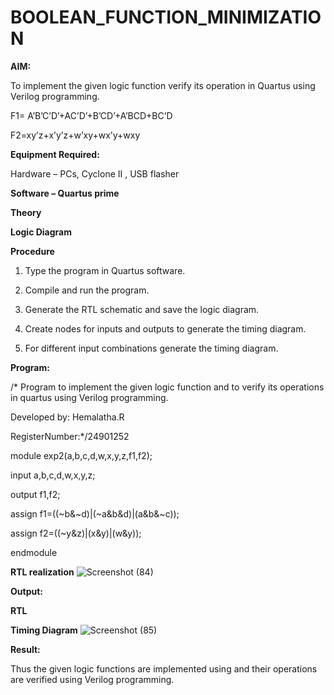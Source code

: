 # BOOLEAN_FUNCTION_MINIMIZATION

**AIM:**

To implement the given logic function verify its operation in Quartus using Verilog programming.

F1= A’B’C’D’+AC’D’+B’CD’+A’BCD+BC’D 

F2=xy’z+x’y’z+w’xy+wx’y+wxy

**Equipment Required:**

Hardware – PCs, Cyclone II , USB flasher

**Software – Quartus prime**

**Theory**

**Logic Diagram**

**Procedure**

1.	Type the program in Quartus software.

2.	Compile and run the program.

3.	Generate the RTL schematic and save the logic diagram.

4.	Create nodes for inputs and outputs to generate the timing diagram.

5.	For different input combinations generate the timing diagram.


**Program:**

/* Program to implement the given logic function and to verify its operations in quartus using Verilog programming. 

Developed by: Hemalatha.R

RegisterNumber:*/24901252

module exp2(a,b,c,d,w,x,y,z,f1,f2);

input a,b,c,d,w,x,y,z;

output f1,f2;

assign f1=((~b&~d)|(~a&b&d)|(a&b&~c));

assign f2=((~y&z)|(x&y)|(w&y));

endmodule

**RTL realization**
![Screenshot (84)](https://github.com/user-attachments/assets/333853ea-a1eb-41ce-9813-f9da8a2acd63)

**Output:**

**RTL**

**Timing Diagram**
![Screenshot (85)](https://github.com/user-attachments/assets/33b77b8f-ae7e-46e7-b1d2-c63b2efac713)

**Result:**

Thus the given logic functions are implemented using and their operations are verified using Verilog programming.

